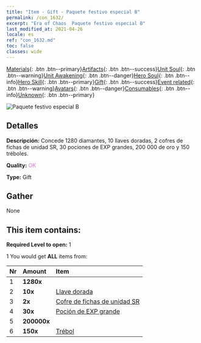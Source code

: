 ```yaml
---
title: "Item - Gift - Paquete festivo especial B"
permalink: /con_1632/
excerpt: "Era of Chaos  Paquete festivo especial B"
last_modified_at: 2021-04-26
locale: es
ref: "con_1632.md"
toc: false
classes: wide
---
```

 [Materials](/ItemsES/){: .btn .btn--primary}[Artifacts](/ItemsES/Artifacts/){: .btn .btn--success}[Unit Soul](/ItemsES/UnitSoul/){: .btn .btn--warning}[Unit Awakening](/ItemsES/UnitAwakening/){: .btn .btn--danger}[Hero Soul](/ItemsES/HeroSoul/){: .btn .btn--info}[Hero Skill](/ItemsES/HeroSkill/){: .btn .btn--primary}[Gift](/ItemsES/Gift/){: .btn .btn--success}[Event related](/ItemsES/Events/){: .btn .btn--warning}[Avatars](/ItemsES/Avatars/){: .btn .btn--danger}[Consumables](/ItemsES/Consumables/){: .btn .btn--info}[Unknown](/ItemsES/Unknown/){: .btn .btn--primary}

 ![Paquete festivo especial B](/images/t/i_907247.png)

## Detalles
 **Descripción:** Concede 1280 diamantes, 10 llaves doradas, 2 cofres de fichas de unidad SR, 30 pociones de EXP grandes, 200 000 de oro y 150 tréboles.

 **Quality:** <span style="color: #DA70D6">OK</span>

 **Type:** Gift

## Gather

  None

## This item contains:

 **Required Level to open:** 1

 1 You would get **ALL** items  from:

  | Nr | Amount |     Item    |
  |:---|:-------|:------------|
  | 1 |  **1280x** | <i class="fas fa-gem"/> |  | 
  | 2 |  **10x** | [Llave dorada](/ItemsES/con_783/) |  | 
  | 3 |  **2x** | [Cofre de fichas de unidad SR](/ItemsES/con_1597/) |  | 
  | 4 |  **30x** | [Poción de EXP grande](/ItemsES/con_702/) |  | 
  | 5 |  **200000x** | <i class="fas fa-coins"/> |  | 
  | 6 |  **150x** | [Trébol](/ItemsES/con_537/) |  | 
